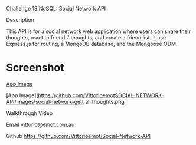  Challenge 18 NoSQL: Social Network API

Description

This API is for a social network web application where users can share their thoughts, react to friends’ thoughts, and create a friend list. It use Express.js for routing, a MongoDB database, and the Mongoose ODM. 

# Screenshot
[ App Image](https://github.com/Vittorioemot/SOCIAL-NETWORK-API/images/social-network-users.png)


[App Image](https://github.com/VittorioemotSOCIAL-NETWORK-API/images\social-network-gett all thoughts.png

Walkthrough Video


Email vittorio@emot.com.au

Github https://github.com/Vittorioemot/Social-Network-API
